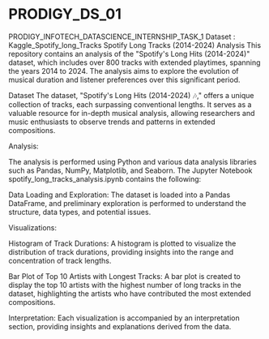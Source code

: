 # PRODIGY_DS_01
PRODIGY_INFOTECH_DATASCIENCE_INTERNSHIP_TASK_1
Dataset : Kaggle_Spotify_long_Tracks
Spotify Long Tracks (2014-2024) Analysis
This repository contains an analysis of the "Spotify's Long Hits (2014-2024)" dataset, which includes over 800 tracks with extended playtimes, spanning the years 2014 to 2024. The analysis aims to explore the evolution of musical duration and listener preferences over this significant period.

Dataset
The dataset, "Spotify's Long Hits (2014-2024) 🎶," offers a unique collection of tracks, each surpassing conventional lengths. It serves as a valuable resource for in-depth musical analysis, allowing researchers and music enthusiasts to observe trends and patterns in extended compositions.

Analysis:

The analysis is performed using Python and various data analysis libraries such as Pandas, NumPy, Matplotlib, and Seaborn. The Jupyter Notebook spotify_long_tracks_analysis.ipynb contains the following:

Data Loading and Exploration: The dataset is loaded into a Pandas DataFrame, and preliminary exploration is performed to understand the structure, data types, and potential issues.

Visualizations:

Histogram of Track Durations: A histogram is plotted to visualize the distribution of track durations, providing insights into the range and concentration of track lengths.

Bar Plot of Top 10 Artists with Longest Tracks: A bar plot is created to display the top 10 artists with the highest number of long tracks in the dataset, highlighting the artists who have contributed the most extended compositions.

Interpretation: Each visualization is accompanied by an interpretation section, providing insights and explanations derived from the data.
